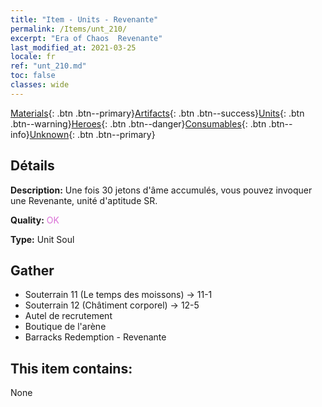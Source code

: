 ```yaml
---
title: "Item - Units - Revenante"
permalink: /Items/unt_210/
excerpt: "Era of Chaos  Revenante"
last_modified_at: 2021-03-25
locale: fr
ref: "unt_210.md"
toc: false
classes: wide
---
```

 [Materials](/fr/Items/){: .btn .btn--primary}[Artifacts](/fr/Items/Artifacts/){: .btn .btn--success}[Units](/fr/Items/Units/){: .btn .btn--warning}[Heroes](/fr/Items/Heroes/){: .btn .btn--danger}[Consumables](/fr/Items/Consumables/){: .btn .btn--info}[Unknown](/fr/Items/Unknown/){: .btn .btn--primary}

## Détails
 **Description:** Une fois 30 jetons d'âme accumulés, vous pouvez invoquer une Revenante, unité d'aptitude SR.

 **Quality:** <span style="color: #DA70D6">OK</span>

 **Type:** Unit Soul

## Gather

*    Souterrain 11 (Le temps des moissons) -> 11-1 
*    Souterrain 12 (Châtiment corporel) -> 12-5 
*    Autel de recrutement 
*    Boutique de l'arène 
*    Barracks Redemption - Revenante 

## This item contains:

  None

